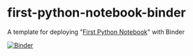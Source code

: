 # first-python-notebook-binder

A template for deploying "[First Python Notebook](https://www.firstpythonnotebook.org)" with Binder

[![Binder](https://mybinder.org/badge_logo.svg)](https://mybinder.org/v2/gh/california-civic-data-coalition/first-python-notebook-binder/master?urlpath=lab/tree/index.ipynb)
